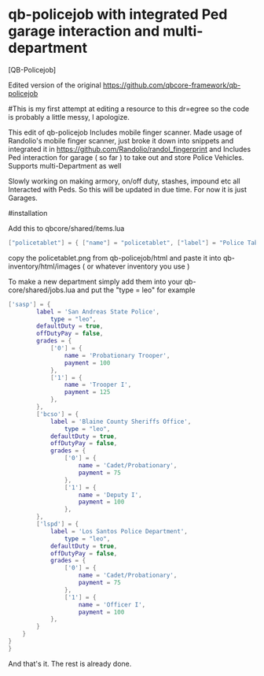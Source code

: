# qb-policejob with integrated Ped garage interaction and multi-department
[QB-Policejob]

Edited version of the original https://github.com/qbcore-framework/qb-policejob

#This is my first attempt at editing a resource to this dr=egree so the code is probably a little messy, I apologize.


This edit of qb-policejob Includes mobile finger scanner. Made usage of Randolio's mobile finger scanner, just broke it down into snippets and integrated it in https://github.com/Randolio/randol_fingerprint and Includes Ped interaction for garage ( so far ) to take out and store Police Vehicles. Supports multi-Department as well

Slowly working on making armory, on/off duty, stashes, impound etc all Interacted with Peds. So this will be updated in due time. For now it is just Garages.

#installation

Add this to qbcore/shared/items.lua
```lua
["policetablet"] = { ["name"] = "policetablet", ["label"] = "Police Tablet", ["weight"] = 5000, ["type"] = "item", ["image"] = "policetablet.png", ["unique"] = true, ['useable'] = true, ["shouldClose"] = true, ["combinable"] = nil, ["description"] = "A mobile fingerprint tablet." },
```

copy the policetablet.png from qb-policejob/html and paste it into qb-inventory/html/images ( or whatever inventory you use )

To make a new department simply add them into your qb-core/shared/jobs.lua and put the "type = leo" for example

```lua
['sasp'] = {
		label = 'San Andreas State Police',
        	type = "leo",
		defaultDuty = true,
		offDutyPay = false,
		grades = {
            ['0'] = {
                name = 'Probationary Trooper',
                payment = 100
            },
		    ['1'] = {
                name = 'Trooper I',
                payment = 125
            },
	    },
	    ['bcso'] = {
	    	label = 'Blaine County Sheriffs Office',
            	type = "leo",
	    	defaultDuty = true,
	    	offDutyPay = false,
	    	grades = {
                ['0'] = {
                    name = 'Cadet/Probationary',
                    payment = 75
                },
	    	    ['1'] = {
                    name = 'Deputy I',
                    payment = 100
                },
	    },
	    ['lspd'] = {
	    	label = 'Los Santos Police Department',
            	type = "leo",
	    	defaultDuty = true,
	    	offDutyPay = false,
	    	grades = {
                ['0'] = {
                    name = 'Cadet/Probationary',
                    payment = 75
                },
	    	    ['1'] = {
                    name = 'Officer I',
                    payment = 100
            },
        }
    }
}
}
```

And that's it. The rest is already done.


